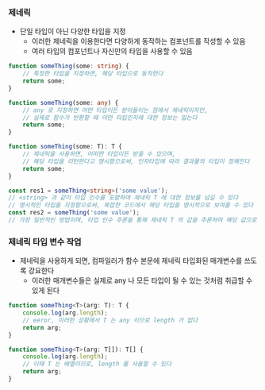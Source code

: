 ### 제네릭

* 단일 타입이 아닌 다양한 타입을 지정
  * 이러한 제네릭을 이용한다면 다양하게 동작하는 컴포넌트를 작성할 수 있음
  * 여러 타입의 컴포넌트나 자신만의 타입을 사용할 수 있음

```typescript
function someThing(some: string) {
    // 특정한 타입을 지정하면, 해당 타입으로 동작한다
    return some;
}

function someThing(some: any) {
    // any 로 지정하면 어떤 타입이든 받아들이는 점에서 제네릭이지만,
    // 실제로 함수가 반환할 때 어떤 타입인지에 대한 정보는 잃는다
    return some;
}

function someThing(some: T): T {
    // 제네릭을 사용하면, 어떠한 타입이든 받을 수 있으며,
    // 해당 타입을 리턴한다고 명시함으로써, 인자타입에 따라 결과물의 타입이 정해진다
    return some;
}

const res1 = someThing<string>('some value');
// <string> 과 같이 타입 인수를 포함하여 제네릭 T 에 대한 정보를 넘길 수 있다
// 명시적인 타입을 지정함으로써, 복잡한 코드에서 해당 타입을 명시적으로 보여줄 수 있다
const res2 = someThing('some value');
// 가장 일반적인 방법이며, 타입 인수 추론을 통해 제네릭 T 의 값을 추론하여 해당 값으로 결과를 리턴한다
```

### 제네릭 타입 변수 작업

* 제네릭을 사용하게 되면, 컴파일러가 함수 본문에 제네릭 타입화된 매개변수를 쓰도록 강요한다
  * 이러한 매개변수들은 실제로 any 나 모든 타입이 될 수 있는 것처럼 취급할 수 있게 된다
  
```typescript
function someThing<T>(arg: T): T {
    console.log(arg.length);
    // eeror, 이러한 상황에서 T 는 any 이므로 length 가 없다 
    return arg;
}

function someThing<T>(arg: T[]): T[] {
    console.log(arg.length);
    // 이때 T 는 배열이므로, length 를 사용할 수 있다
    return arg;
}
```
